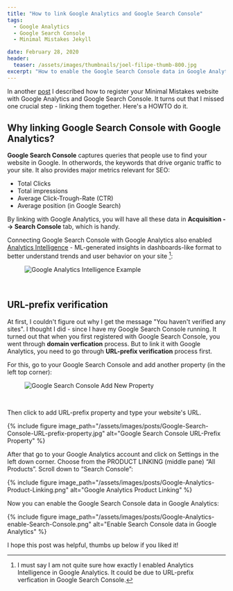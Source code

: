```yaml
---
title: "How to link Google Analytics and Google Search Console"
tags:
  - Google Analytics
  - Google Search Console
  - Minimal Mistakes Jekyll

date: February 28, 2020
header:
  teaser: /assets/images/thumbnails/joel-filipe-thumb-800.jpg
excerpt: "How to enable the Google Search Console data in Google Analytics"
---
```


In another [post](/Personal-website-with-Minimal-Mistakes-Jekyll-Theme-HOWTO-Part-IV) I described how to register your Minimal Mistakes website with Google Analytics and Google Search Console. It turns out that I missed one crucial step - linking them together. Here's a HOWTO do it.
&nbsp;
&nbsp;

## Why linking Google Search Console with Google Analytics?
**Google Search Console** captures queries that people use to find your website in Google. In otherwords, the keywords that drive organic traffic to your site. It also provides major metrics relevant for SEO:
- Total Clicks
- Total impressions
- Average Click-Trough-Rate (CTR)
- Average position (in Google Search) 

By linking with Google Analytics, you will have all these data in **Acquisition --> Search Console** tab, which is handy.

Connecting Google Search Console with Google Analytics also enabled [Analytics Intelligence](https://support.google.com/analytics/answer/7411707?hl=en&ref_topic=7346206) - ML-generated insights in dashboards-like format to better understand trends and user behavior on your site [^ft1]:

<figure style="width: 400px" class="align-center">
  <img src="{{ site.url }}{{ site.baseurl }}/assets/images/posts/Google-Analytics-intelligence.png" alt="Google Analytics Intelligence Example">
</figure> 
&nbsp;


## URL-prefix verification
At first, I couldn't figure out why I get the message "You haven't verified any sites".
I thought I did - since I have my Google Search Console running. It turned out that when you first registered with Google Search Console, you went through **domain verfication** process. But to link it with Google Analytics, you need to go through **URL-prefix verification** process first. 
&nbsp;
&nbsp;

For this, go to your Google Search Console and add another property (in the left top corner):

<figure style="width: 400px" class="align-center">
  <img src="{{ site.url }}{{ site.baseurl }}/assets/images/posts/Google-Search-Console-add-new-property.png" alt="Google Search Console Add New Property">
</figure> 
&nbsp;

Then click to add URL-prefix property and type your website's URL.

{% include figure image_path="/assets/images/posts/Google-Search-Console-URL-prefix-property.jpg" alt="Google Search Console URL-Prefix Property" %}

After that go to your Google Analytics account and click on Settings in the left down corner. Choose from the PRODUCT LINKING (middle pane) “All Products”. Scroll down to “Search Console”:

{% include figure image_path="/assets/images/posts/Google-Analytics-Product-Linking.png" alt="Google Analytics Product Linking" %}

Now you can enable the Google Search Console data in Google Analytics:

{% include figure image_path="/assets/images/posts/Google-Analytics-enable-Search-Console.png" alt="Enable Search Console data in Google Analytics" %}


I hope this post was helpful, thumbs up below if you liked it! 


[^ft1]: I must say I am not quite sure how exactly I enabled Analytics Intelligence in Google Analytics. It could be due to URL-prefix verfication in Google Search Console.
